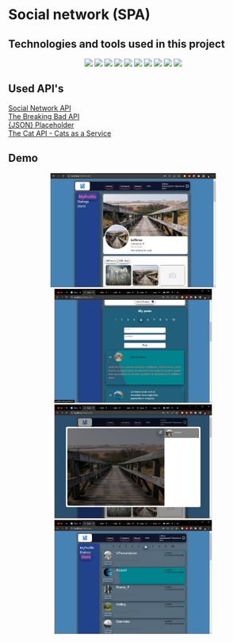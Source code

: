 # Social network (SPA)

## Technologies and tools used in this project

<div align="center">
  <img src="https://img.shields.io/badge/-React-3D5787?style=flat-square&logo=react" height="35"/>
  <img src="https://img.shields.io/badge/-Redux-C88488?style=flat-square&logo=redux" height="35"/>
  <img src="https://img.shields.io/badge/-HTML-151518?style=flat-square&logo=html5" height="35"/>
  <img src="https://img.shields.io/badge/-CSS-1572B6?style=flat-square&logo=css3" height="35"/>
  <img src="https://img.shields.io/badge/-CSS&nbsp;Modules-000000?style=flat-square&logo=cssmodules"     height="35"/>
  <img src="https://img.shields.io/badge/-JavaScript-1D2137?style=flat-square&logo=javascript" height="35"/>
  <img src="https://img.shields.io/badge/-VS&nbsp;Code-007ACC?style=flat-square&logo=visualstudiocode"   height="35"/>
  <img src="https://img.shields.io/badge/-React&nbsp;Router-1D2137?style=flat-square&logo=reactrouter"   height="35"/>
  <img src="https://img.shields.io/badge/-Axios-5A29E4?style=flat-square&logo=axios"   height="35"/>
<img src="https://img.shields.io/badge/-Sass-000000?style=flat-square&logo=sass"   height="35"/>
</div>

## Used API's

<div>
<a href="https://social-network.samuraijs.com/">Social Network API</a>
</div>
<div>
<a href="https://www.breakingbadapi.com/">The Breaking Bad API</a>
</div>
<div>
<a href="https://jsonplaceholder.typicode.com/">{JSON} Placeholder</a>
</div>
<div>
<a href="https://thecatapi.com/">The Cat API - Cats as a Service</a>
</div>



## Demo

<div align="center">
<img src="https://github.com/Lofibree/Lofibree/blob/main/Az6dH05OUII.jpg"   height="230"/>
<img src="https://github.com/Lofibree/Lofibree/blob/main/oDdtPkl-BJ4.jpg"   height="230"/>
<img src="https://github.com/Lofibree/Lofibree/blob/main/rwJODQn7X58.jpg"   height="230"/>
<img src="https://github.com/Lofibree/Lofibree/blob/main/LWmt7ytRBaI.jpg"   height="230"/>
</div>

